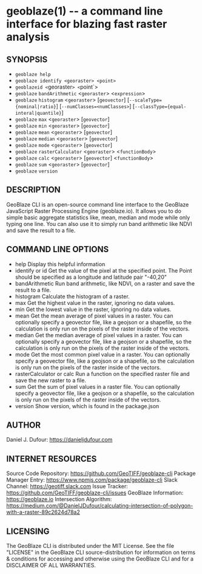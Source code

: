 # geoblaze(1) -- a command line interface for blazing fast raster analysis

## SYNOPSIS
  - `geoblaze help`
  - `geoblaze identify <georaster> <point>`
  - `geoblazeid <`georaster`> <`point`>
  - `geoblaze` `bandArithmetic` <`georaster`> <`expression`>
  - `geoblaze` `histogram` <`georaster`> [`geovector`] [`--scaleType={nominal|ratio}`] [`--numClasses=<numClasses>`] [`--classType={equal-interal|quantile}`]
  - `geoblaze` `max` <`georaster`> [`geovector`]
  - `geoblaze` `min` <`georaster`> [`geovector`]
  - `geoblaze` `mean` <`georaster`> [`geovector`]
  - `geoblaze` `median` <`georaster`> [`geovector`]
  - `geoblaze` `mode` <`georaster`> [`geovector`]
  - `geoblaze` `rasterCalculator` <`georaster`> <`functionBody`>
  - `geoblaze` `calc` <`georaster`> [`geovector`] <`functionBody`>
  - `geoblaze` `sum` <`georaster`> [`geovector`]
  - `geoblaze` `version`

## DESCRIPTION
  GeoBlaze CLI is an open-source command line interface to the GeoBlaze JavaScript Raster Processing Engine (geoblaze.io).  It allows you to do simple basic aggregate statistics like, mean, median and mode while only typing one line.  You can also use it to simply run band arithmetic like NDVI and save the result to a file.

## COMMAND LINE OPTIONS
  - help                    Display this helpful information
  - identify or id           Get the value of the pixel at the specified point.  The Point should be specified as a longitude and latitude pair "-40,20"
  - bandArithmetic            Run band arithmetic, like NDVI, on a raster and save the result to a file.
  - histogram Calculate the histogram of a raster.
  - max                      Get the highest value in the raster, ignoring no data values.
  - min                      Get the lowest value in the raster, ignoring no data values.
  - mean                     Get the mean average of pixel values in a raster.  You can optionally specify a geovector file, like a geojson or a shapefile, so the calculation is only run on the pixels of the raster inside of the vectors.
  - median                   Get the median average of pixel values in a raster.  You can optionally specify a geovector file, like a geojson or a shapefile, so the calculation is only run on the pixels of the raster inside of the vectors.
  - mode                     Get the most common pixel value in a raster.  You can optionally specify a geovector file, like a geojson or a shapefile, so the calculation is only run on the pixels of the raster inside of the vectors.
  - rasterCalculator or calc Run a function on the specified raster file and save the new raster to a file.
  - sum                      Get the sum of pixel values in a raster file. You can optionally specify a geovector file, like a geojson or a shapefile, so the calculation is only run on the pixels of the raster inside of the vectors.
  - version                   Show version, which is found in the package.json

## AUTHOR
  Daniel J. Dufour: https://danieljdufour.com

## INTERNET RESOURCES
  Source Code Repository: https://github.com/GeoTIFF/geoblaze-cli
  Package Manager Entry: https://www.npmjs.com/package/geoblaze-cli
  Slack Channel: https://geotiff.slack.com
  Issue Tracker: https://github.com/GeoTIFF/geoblaze-cli/issues
  GeoBlaze Information: https://geoblaze.io
  Intersection Algorithm: https://medium.com/@DanielJDufour/calculating-intersection-of-polygon-with-a-raster-89c2624d78a2

## LICENSING
  The GeoBlaze CLI is distributed under the MIT License.  See the file "LICENSE" in the GeoBlaze CLI source-distribution for information on terms & conditions for accessing and otherwise using the GeoBlaze CLI and for a DISCLAIMER OF ALL WARRANTIES.